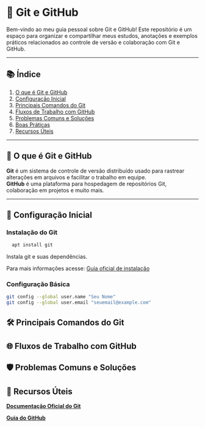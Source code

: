 # 🚀 Git e GitHub

Bem-vindo ao meu guia pessoal sobre Git e GitHub! Este repositório é um espaço para organizar e compartilhar meus estudos, anotações e exemplos práticos relacionados ao controle de versão e colaboração com Git e GitHub.

---

## 📚 Índice

1. [O que é Git e GitHub](#o-que-é-git-e-github)
2. [Configuração Inicial](#configuração-inicial)
3. [Principais Comandos do Git](#principais-comandos-do-git)
4. [Fluxos de Trabalho com GitHub](#fluxos-de-trabalho-com-github)
5. [Problemas Comuns e Soluções](#problemas-comuns-e-soluções)
6. [Boas Práticas](#boas-práticas)
7. [Recursos Úteis](#recursos-úteis)

---

## 🧐 O que é Git e GitHub

**Git** é um sistema de controle de versão distribuído usado para rastrear alterações em arquivos e facilitar o trabalho em equipe.  
**GitHub** é uma plataforma para hospedagem de repositórios Git, colaboração em projetos e muito mais.

---

## 🔧 Configuração Inicial

### Instalação do Git
```Bash
  apt install git
```
Instala git e suas dependências.

Para mais informações acesse: [Guia oficial de instalação](https://git-scm.com/book/en/v2/Getting-Started-Installing-Git)

### Configuração Básica
```bash
git config --global user.name "Seu Nome"
git config --global user.email "seuemail@example.com"
```
## 🛠️ Principais Comandos do Git

## 🌐 Fluxos de Trabalho com GitHub

## 🛡️ Problemas Comuns e Soluções

## 🌟 Recursos Úteis
[**Documentação Oficial do Git**](https://git-scm.com/doc)

[**Guia do GitHub**](https://docs.github.com/pt)
